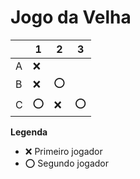 # Jogo da Velha

|   | 1 | 2 | 3 |
|---|---|---|---|
| A |❌| | |
| B |❌|⭕| |
| C |⭕|❌|⭕|

**Legenda**

- ❌ Primeiro jogador 
- ⭕ Segundo jogador